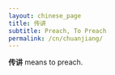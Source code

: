 ```yaml
---
layout: chinese_page
title: 传讲
subtitle: Preach, To Preach
permalink: /cn/chuanjiang/
---
```


**传讲** means to preach.

